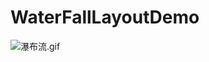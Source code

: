 # WaterFallLayoutDemo
![瀑布流.gif](http://upload-images.jianshu.io/upload_images/4009159-e96137adf239390d.gif?imageMogr2/auto-orient/strip)
